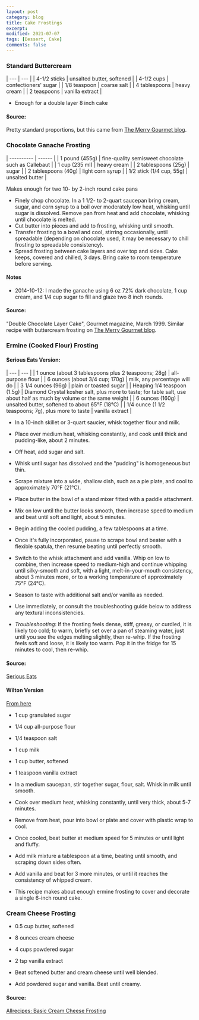 ```yaml
---
layout: post
category: blog
title: Cake Frostings
excerpt:
modified: 2021-07-07
tags: [Dessert, Cake]
comments: false
---
```


### Standard Buttercream

| --- | --- |
| 4-1/2 sticks | unsalted butter, softened |
| 4-1/2 cups | confectioners' sugar |
| 1/8 teaspoon | coarse salt |
| 4 tablespoons | heavy cream |
| 2 teaspoons | vanilla extract |

- Enough for a double layer 8 inch cake


#### Source:
Pretty standard proportions, but this came from [The Merry Gourmet blog](https://www.merrygourmet.com/2012/03/making-changes-a-recipe-chocolate-cake-with-vanilla-buttercream-frosting).



### Chocolate Ganache Frosting

| ---------- | ------ |
| 1 pound (455g) | fine-quality semisweet chocolate such as Callebaut |
| 1 cup (235 ml) | heavy cream |
| 2 tablespoons (25g) | sugar |
| 2 tablespoons (40g) | light corn syrup |
| 1/2 stick (1/4 cup, 55g) | unsalted butter |

Makes enough for two 10- by 2-inch round cake pans


- Finely chop chocolate. In a 1 1/2- to 2-quart saucepan bring cream, sugar, and corn syrup to a boil over moderately low heat, whisking until sugar is dissolved. Remove pan from heat and add chocolate, whisking until chocolate is melted.
- Cut butter into pieces and add to frosting, whisking until smooth.
- Transfer frosting to a bowl and cool, stirring occasionally, until spreadable (depending on chocolate used, it may be necessary to chill frosting to spreadable consistency).
- Spread frosting between cake layers and over top and sides. Cake keeps, covered and chilled, 3 days. Bring cake to room temperature before serving.

#### Notes
- 2014-10-12: I made the ganache using 6 oz 72% dark chocolate, 1 cup cream, and 1/4 cup sugar to fill and glaze two 8 inch rounds.


#### Source:
"Double Chocolate Layer Cake", Gourmet magazine, March 1999. Similar recipe with buttercream frosting on [The Merry Gourmet blog](https://www.merrygourmet.com/2012/03/making-changes-a-recipe-chocolate-cake-with-vanilla-buttercream-frosting).


### Ermine (Cooked Flour) Frosting

#### Serious Eats Version:
| --- | --- |
| 1 ounce (about 3 tablespoons plus 2 teaspoons; 28g) | all-purpose flour |
| 6 ounces (about 3/4 cup; 170g) | milk, any percentage will do |
| 3 1/4 ounces (96g) | plain or toasted sugar |
| Heaping 1/4 teaspoon (1.5g) | Diamond Crystal kosher salt, plus more to taste; for table salt, use about half as much by volume or the same weight |
| 6 ounces (160g) | unsalted butter, softened to about 65°F (18°C) |
| 1/4 ounce (1 1/2 teaspoons; 7g), plus more to taste | vanilla extract |

- In a 10-inch skillet or 3-quart saucier, whisk together flour and milk.
- Place over medium heat, whisking constantly, and cook until thick and pudding-like, about 2 minutes.
- Off heat, add sugar and salt.
- Whisk until sugar has dissolved and the "pudding" is homogeneous but thin.
- Scrape mixture into a wide, shallow dish, such as a pie plate, and cool to approximately 70°F (21°C).
- Place butter in the bowl of a stand mixer fitted with a paddle attachment.
- Mix on low until the butter looks smooth, then increase speed to medium and beat until soft and light, about 5 minutes.
- Begin adding the cooled pudding, a few tablespoons at a time.
- Once it's fully incorporated, pause to scrape bowl and beater with a flexible spatula, then resume beating until perfectly smooth.
- Switch to the whisk attachment and add vanilla. Whip on low to combine, then increase speed to medium-high and continue whipping until silky-smooth and soft, with a light, melt-in-your-mouth consistency, about 3 minutes more, or to a working temperature of approximately 75°F (24°C).
- Season to taste with additional salt and/or vanilla as needed.
- Use immediately, or consult the troubleshooting guide below to address any textural inconsistencies.

- _Troubleshooting_: If the frosting feels dense, stiff, greasy, or curdled, it is likely too cold; to warm, briefly set over a pan of steaming water, just until you see the edges melting slightly, then re-whip. If the frosting feels soft and loose, it is likely too warm. Pop it in the fridge for 15 minutes to cool, then re-whip.


#### Source:
[Serious Eats](https://www.seriouseats.com/flour-frosting-recipe)

#### Wilton Version
[From here](https://www.wilton.com/easy-ermine-frosting-recipe/WLRECIP-8801.html)
- 1 cup granulated sugar
- 1/4 cup all-purpose flour
- 1/4 teaspoon salt
- 1 cup milk
- 1 cup butter, softened
- 1 teaspoon vanilla extract

- In a medium saucepan, stir together sugar, flour, salt. Whisk in milk until smooth.
- Cook over medium heat, whisking constantly, until very thick, about 5-7 minutes.
- Remove from heat, pour into bowl or plate and cover with plastic wrap to cool.
- Once cooled, beat butter at medium speed for 5 minutes or until light and fluffy.
- Add milk mixture a tablespoon at a time, beating until smooth, and scraping down sides often.
- Add vanilla and beat for 3 more minutes, or until it reaches the consistency of whipped cream.

- This recipe makes about enough ermine frosting to cover and decorate a single 6-inch round cake.





### Cream Cheese Frosting

- 0.5 cup butter, softened
- 8 ounces cream cheese
- 4 cups powdered sugar
- 2 tsp vanilla extract

- Beat softened butter and cream cheese until well blended.
- Add powdered sugar and vanilla. Beat until creamy.

#### Source:
[Allrecipes: Basic Cream Cheese Frosting](https://www.allrecipes.com/recipe/8379/basic-cream-cheese-frosting/)
